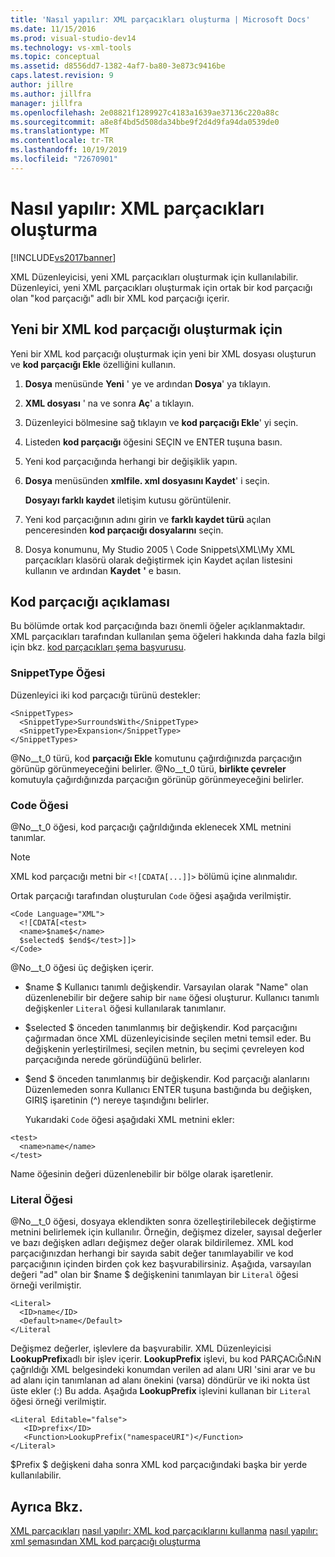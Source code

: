 ```yaml
---
title: 'Nasıl yapılır: XML parçacıkları oluşturma | Microsoft Docs'
ms.date: 11/15/2016
ms.prod: visual-studio-dev14
ms.technology: vs-xml-tools
ms.topic: conceptual
ms.assetid: d8556dd7-1382-4af7-ba80-3e873c9416be
caps.latest.revision: 9
author: jillre
ms.author: jillfra
manager: jillfra
ms.openlocfilehash: 2e08821f1289927c4183a1639ae37136c220a88c
ms.sourcegitcommit: a8e8f4bd5d508da34bbe9f2d4d9fa94da0539de0
ms.translationtype: MT
ms.contentlocale: tr-TR
ms.lasthandoff: 10/19/2019
ms.locfileid: "72670901"
---
```

# <a name="how-to-create-xml-snippets"></a>Nasıl yapılır: XML parçacıkları oluşturma
[!INCLUDE[vs2017banner](../includes/vs2017banner.md)]

XML Düzenleyicisi, yeni XML parçacıkları oluşturmak için kullanılabilir. Düzenleyici, yeni XML parçacıkları oluşturmak için ortak bir kod parçacığı olan "kod parçacığı" adlı bir XML kod parçacığı içerir.

## <a name="to-create-a-new-xml-snippet"></a>Yeni bir XML kod parçacığı oluşturmak için
 Yeni bir XML kod parçacığı oluşturmak için yeni bir XML dosyası oluşturun ve **kod parçacığı Ekle** özelliğini kullanın.

1. **Dosya** menüsünde **Yeni** ' ye ve ardından **Dosya**' ya tıklayın.

2. **XML dosyası** ' na ve sonra **Aç**' a tıklayın.

3. Düzenleyici bölmesine sağ tıklayın ve **kod parçacığı Ekle**' yi seçin.

4. Listeden **kod parçacığı** öğesini SEÇIN ve ENTER tuşuna basın.

5. Yeni kod parçacığında herhangi bir değişiklik yapın.

6. **Dosya** menüsünden **xmlfile. xml dosyasını Kaydet**' i seçin.

     **Dosyayı farklı kaydet** iletişim kutusu görüntülenir.

7. Yeni kod parçacığının adını girin ve **farklı kaydet türü** açılan penceresinden **kod parçacığı dosyalarını** seçin.

8. Dosya konumunu, My Studio 2005 \ Code Snippets\XML\My XML parçacıkları klasörü olarak değiştirmek için Kaydet açılan listesini kullanın ve ardından **Kaydet** **'** e basın.

## <a name="snippet-description"></a>Kod parçacığı açıklaması
 Bu bölümde ortak kod parçacığında bazı önemli öğeler açıklanmaktadır. XML parçacıkları tarafından kullanılan şema öğeleri hakkında daha fazla bilgi için bkz. [kod parçacıkları şema başvurusu](../ide/code-snippets-schema-reference.md).

### <a name="snippettype-element"></a>SnippetType Öğesi
 Düzenleyici iki kod parçacığı türünü destekler:

```
<SnippetTypes>
  <SnippetType>SurroundsWith</SnippetType>
  <SnippetType>Expansion</SnippetType>
</SnippetTypes>
```

 @No__t_0 türü, kod **parçacığı Ekle** komutunu çağırdığınızda parçacığın görünüp görünmeyeceğini belirler. @No__t_0 türü, **birlikte çevreler** komutuyla çağırdığınızda parçacığın görünüp görünmeyeceğini belirler.

### <a name="code-element"></a>Code Öğesi
 @No__t_0 öğesi, kod parçacığı çağrıldığında eklenecek XML metnini tanımlar.

> [!NOTE]
> XML kod parçacığı metni bir `<![CDATA[...]]>` bölümü içine alınmalıdır.

 Ortak parçacığı tarafından oluşturulan `Code` öğesi aşağıda verilmiştir.

```
<Code Language="XML">
  <![CDATA[<test>
  <name>$name$</name>
  $selected$ $end$</test>]]>
</Code>
```

 @No__t_0 öğesi üç değişken içerir.

- $name $ Kullanıcı tanımlı değişkendir. Varsayılan olarak "Name" olan düzenlenebilir bir değere sahip bir `name` öğesi oluşturur. Kullanıcı tanımlı değişkenler `Literal` öğesi kullanılarak tanımlanır.

- $selected $ önceden tanımlanmış bir değişkendir. Kod parçacığını çağırmadan önce XML düzenleyicisinde seçilen metni temsil eder. Bu değişkenin yerleştirilmesi, seçilen metnin, bu seçimi çevreleyen kod parçacığında nerede göründüğünü belirler.

- $end $ önceden tanımlanmış bir değişkendir. Kod parçacığı alanlarını Düzenlemeden sonra Kullanıcı ENTER tuşuna bastığında bu değişken, GIRIŞ işaretinin (^) nereye taşındığını belirler.

  Yukarıdaki `Code` öğesi aşağıdaki XML metnini ekler:

```
<test>
  <name>name</name>
</test>
```

 Name öğesinin değeri düzenlenebilir bir bölge olarak işaretlenir.

### <a name="literal-element"></a>Literal Öğesi
 @No__t_0 öğesi, dosyaya eklendikten sonra özelleştirilebilecek değiştirme metnini belirlemek için kullanılır. Örneğin, değişmez dizeler, sayısal değerler ve bazı değişken adları değişmez değer olarak bildirilemez. XML kod parçacığınızdan herhangi bir sayıda sabit değer tanımlayabilir ve kod parçacığının içinden birden çok kez başvurabilirsiniz. Aşağıda, varsayılan değeri "ad" olan bir $name $ değişkenini tanımlayan bir `Literal` öğesi örneği verilmiştir.

```
<Literal>
  <ID>name</ID>
  <Default>name</Default>
</Literal
```

 Değişmez değerler, işlevlere da başvurabilir. XML Düzenleyicisi **LookupPrefix**adlı bir işlev içerir. **LookupPrefix** işlevi, bu kod PARÇACıĞıNıN çağrıldığı XML belgesindeki konumdan verilen ad alanı URI 'sini arar ve bu ad alanı için tanımlanan ad alanı önekini (varsa) döndürür ve iki nokta üst üste ekler (:) Bu adda. Aşağıda **LookupPrefix** işlevini kullanan bir `Literal` öğesi örneği verilmiştir.

```
<Literal Editable="false">
   <ID>prefix</ID>
   <Function>LookupPrefix("namespaceURI")</Function>
</Literal>
```

 $Prefix $ değişkeni daha sonra XML kod parçacığındaki başka bir yerde kullanılabilir.

## <a name="see-also"></a>Ayrıca Bkz.
 [XML parçacıkları](../xml-tools/xml-snippets.md) [nasıl yapılır: XML kod parçacıklarını kullanma](../xml-tools/how-to-use-xml-snippets.md) [nasıl yapılır: xml şemasından XML kod parçacığı oluşturma](../xml-tools/how-to-generate-an-xml-snippet-from-an-xml-schema.md)
